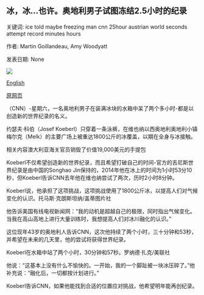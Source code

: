 ## 冰，冰...也许。奥地利男子试图冻结2.5小时的纪录

关键词: ice told maybe freezing man cnn 25hour austrian world seconds attempt record minutes hours

作者: Martin Goillandeau, Amy Woodyatt

发表日期: None

![](https://cdn.cnn.com/cnnnext/dam/assets/200906103531-01-josef-koeberl-austria-ice-cube-man-super-tease.jpg)

[English](Ice%2C%20ice...%20maybe.%20Austrian%20man%20in%20freezing%202.5-hour%20record%20attempt.md)

[原网页](https://edition.cnn.com/travel/article/austria-ice-record-intl-scli/index.html)

（CNN）-星期六，一名奥地利男子在装满冰块的水箱中呆了两个多小时-都是以创造新的世界纪录的名义。

约瑟夫·科伯（Josef Koeberl）只穿着一条泳裤，在维也纳以西奥地利奥地利小镇梅尔克（Melk）的主要广场上被重达1800公斤的冰覆盖，以期在全身与冰接触。

相关内容澳大利亚海关官员销毁了价值19,000美元的手提包

Koeberl不仅希望创造新的世界纪录，而且希望打破自己的时间-官方的吉尼斯世界纪录是由中国的Songhao Jin保持的，2014年他在冰上的时间为1小时53分10秒，但Koeberl告诉CNN去年他在维也纳尝试了两次，历时2小时8分钟。

Koeberl说，他承担了这项挑战，这项挑战使用了1800公斤冰，以提高人们对气候变化的认识。托马斯·克朗斯坦纳/盖蒂图片社

他告诉美国有线电视新闻网：“我的动机是超越自己的极限，同时指出气候变化。当我在高山高地上进行大量训练时，我想提高人们对冰川融化的认识。”

这位现年43岁的奥地利人告诉CNN，这次他持续了两个小时，三十分钟和53秒，并希望在未来的几天里，他的尝试将获得世界纪录。

Koeberl在水箱中站了两个小时，30分钟和57秒。罗纳德·扎克/美联社

他说：“这基本上没有什么不愉快的。一开始，我的一个脚趾被一块冰压碎了。”他补充说：“融化后，一切都按计划进行。”

Koeberl告诉CNN，如果他能找到合适的位置应对挑战，他希望明年能再创纪录。